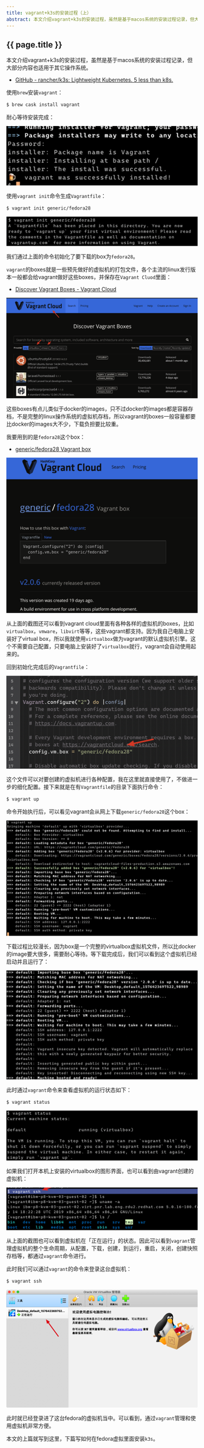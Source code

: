 ```yaml
---
title: vagrant+k3s的安装过程（上）
abstract: 本文介绍vagrant+k3s的安装过程，虽然是基于macos系统的安装过程记录，但大部分内容也适用于其它操作系统。
---
```


## {{ page.title }}

本文介绍vagrant+k3s的安装过程，虽然是基于macos系统的安装过程记录，但大部分内容也适用于其它操作系统。

* [GitHub - rancher/k3s: Lightweight Kubernetes. 5 less than k8s.](https://github.com/rancher/k3s)

使用`brew`安装`vagrant`：

```bash
$ brew cask install vagrant
```

耐心等待安装完成：

![](https://raw.githubusercontent.com/liweinan/blogpic2019_iii/master/dec16/E1A7BD60-2CE1-498F-85AB-B59669006816.png)

使用`vagrant init`命令生成`Vagrantfile`：

```bash
$ vagrant init generic/fedora28
```

![](https://raw.githubusercontent.com/liweinan/blogpic2019_iii/master/dec16/E515E6EA-42C1-485B-A276-DEF53B7A6477.png)

我们通过上面的命令初始化了要下载的box为`fedora28`。

`vagrant`的boxes就是一些预先做好的虚拟机的打包文件，各个主流的linux发行版本一般都会给vagrant做好这些boxes，并保存在`Vagrant Cluod`里面：

* [Discover Vagrant Boxes -       Vagrant Cloud](https://app.vagrantup.com/boxes/search)

![](https://raw.githubusercontent.com/liweinan/blogpic2019_iii/master/dec16/9C76DF27-67DA-4C93-8AC6-F22200ACEC3E.png)

这些boxes有点儿类似于docker的images，只不过docker的images都是容器存档，不是完整的linux操作系统的虚拟机存档，所以vagrant的boxes一般容量都要比docker的images大不少，下载负担要比较重。

我要用到的是`fedora28`这个box：

*  [generic/fedora28 Vagrant box](https://app.vagrantup.com/generic/boxes/fedora28)

![](https://raw.githubusercontent.com/liweinan/blogpic2019_iii/master/dec16/CDFE77E2-8C58-4184-9FFF-1CC7348286CD.png)

从上面的截图还可以看到vagrant cloud里面有各种各样的虚拟机的boxes，比如`virtualbox`，`vmware`，`libvirt`等等，这些vagrant都支持。因为我自己电脑上安装好了virtual box，所以我就使用`virtualbox`做为vagrant的默认虚拟机引擎。这个不需要自己配置，只要电脑上安装好了`virtualbox`就行，vagrant会自动使用起来的。

回到初始化完成后的`Vagrantfile`：

![](https://raw.githubusercontent.com/liweinan/blogpic2019_iii/master/dec16/79641576423301_.pic_hd.jpg)

这个文件可以对要创建的虚拟机进行各种配置，我在这里就直接使用了，不做进一步的细化配置。接下来就是在有`Vagrantfile`的目录下面执行命令：

```bash
$ vagrant up
```

命令开始执行后，可以看见vagrant会从网上下载`generic/fedora28`这个box：

![](https://raw.githubusercontent.com/liweinan/blogpic2019_iii/master/dec16/E3998FCC-F862-4ADF-96CE-BD59ABE01E35.png)

下载过程比较漫长，因为box是一个完整的virtualbox虚拟机文件，所以比docker的image要大很多，需要耐心等待。等下载完成后，我们可以看到这个虚拟机已经启动并且运行了：

![](https://raw.githubusercontent.com/liweinan/blogpic2019_iii/master/dec16/F5F36286-036B-46F3-B4C5-72E2530563BD.png)

此时通过`vagrant`命令来查看虚拟机的运行状态如下：

```bash
$ vagrant status
```

![](https://raw.githubusercontent.com/liweinan/blogpic2019_iii/master/dec16/F5FC6EEE-1705-4D07-A56D-7109B1B3D4D9.png)

如果我们打开本机上安装的virtualbox的图形界面，也可以看到由vagrant创建的虚拟机：

![](https://raw.githubusercontent.com/liweinan/blogpic2019_iii/master/dec16/8049D5DA-3613-406F-B540-24E2C446A940.png)

从上面的截图也可以看到虚拟机在「正在运行」的状态。因此可以看到`vagrant`管理虚拟机的整个生命周期，从配置，下载，创建，到运行，重启，关闭，创建快照存档等，都通过`vagrant`命令进行。

此时我们可以通过`vagrant`的命令来登录这台虚拟机：

```bash
$ vagrant ssh
```

![](https://raw.githubusercontent.com/liweinan/blogpic2019_iii/master/dec16/79801576423716_.pic_hd.jpg)

此时就已经登录进了这台fedora的虚拟机当中。可以看到，通过`vagrant`管理和使用虚拟机非常方便。

本文的上篇就写到这里，下篇写如何在fedora虚拟里面安装`k3s`。
